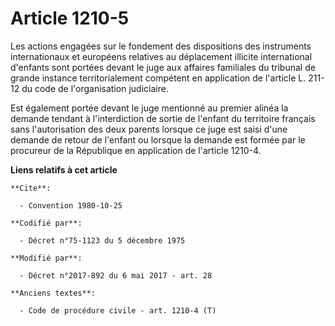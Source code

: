 # Article 1210-5

Les actions engagées sur le fondement des dispositions des instruments internationaux et européens relatives au déplacement
illicite international d'enfants sont portées devant le juge aux affaires familiales du tribunal de grande instance
territorialement compétent en application de l'article L. 211-12 du code de l'organisation judiciaire.

Est également portée devant le juge mentionné au premier alinéa la demande tendant à l'interdiction de sortie de l'enfant du
territoire français sans l'autorisation des deux parents lorsque ce juge est saisi d'une demande de retour de l'enfant ou
lorsque la demande est formée par le procureur de la République en application de l'article 1210-4.

**Liens relatifs à cet article**

	**Cite**:

	  - Convention 1980-10-25

	**Codifié par**:

	  - Décret n°75-1123 du 5 décembre 1975

	**Modifié par**:

	  - Décret n°2017-892 du 6 mai 2017 - art. 28

	**Anciens textes**:

	  - Code de procédure civile - art. 1210-4 (T)
